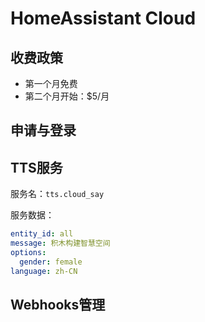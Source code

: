 # HomeAssistant Cloud

## 收费政策

- 第一个月免费
- 第二个月开始：$5/月

## 申请与登录

## TTS服务

服务名：`tts.cloud_say`

服务数据：
```yaml
entity_id: all
message: 积木构建智慧空间
options:
  gender: female
language: zh-CN
```

## Webhooks管理



